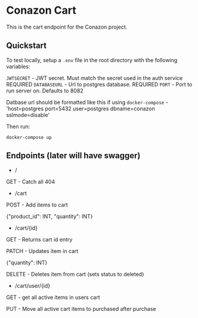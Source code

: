 # Conazon Cart

This is the cart endpoint for the Conazon project.

## Quickstart

To test locally, setup a `.env` file in the root directory with the following variables:

`JWTSECRET` - JWT secret. Must match the secret used in the auth service REQUIRED
`DATABASEURL` - Url to postgres database. REQUIRED
`PORT` - Port to run server on. Defaults to 8082

Datbase url should be formatted like this if using `docker-compose` - 'host=postgres port=5432 user=postgres dbname=conazon sslmode=disable'

Then run:

`docker-compose up`

## Endpoints (later will have swagger)

- /

GET - Catch all 404

- /cart

POST - Add items to cart

{"product_id": INT, "quantity": INT}

- /cart/{id}

GET - Returns cart id entry

PATCH - Updates item in cart

{"quantity": INT}

DELETE - Deletes item from cart (sets status to deleted)

- /cart/user/{id}

GET - get all active items in users cart

PUT - Move all active cart items to purchased after purchase
